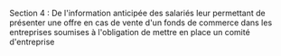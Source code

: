 Section 4 : De l'information anticipée des salariés leur permettant de présenter une offre en cas de vente d'un fonds de commerce dans les entreprises soumises à l'obligation de mettre en place un comité d'entreprise
